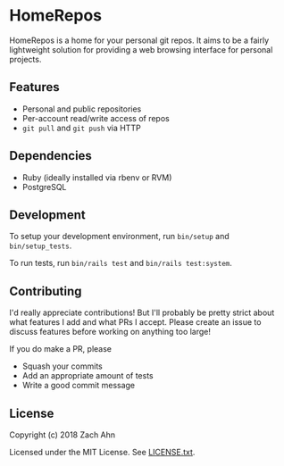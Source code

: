 # HomeRepos

HomeRepos is a home for your personal git repos. It aims to be a fairly
lightweight solution for providing a web browsing interface for personal
projects.


## Features

* Personal and public repositories
* Per-account read/write access of repos
* `git pull` and `git push` via HTTP


## Dependencies

* Ruby (ideally installed via rbenv or RVM)
* PostgreSQL


## Development

To setup your development environment, run `bin/setup` and `bin/setup_tests`.

To run tests, run `bin/rails test` and `bin/rails test:system`.


## Contributing

I'd really appreciate contributions! But I'll probably be pretty strict about
what features I add and what PRs I accept. Please create an issue to discuss
features before working on anything too large!

If you do make a PR, please

* Squash your commits
* Add an appropriate amount of tests
* Write a good commit message


## License

Copyright (c) 2018 Zach Ahn

Licensed under the MIT License. See [LICENSE.txt](LICENSE.txt).
